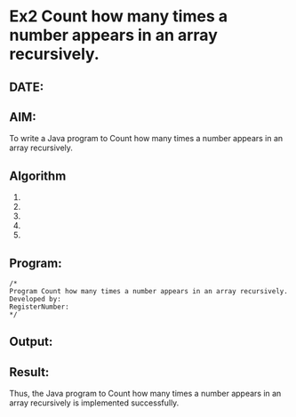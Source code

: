 # Ex2 Count how many times a number appears in an array recursively.
## DATE:
## AIM:
To write a Java program to Count how many times a number appears in an array recursively.

## Algorithm
1. 
2. 
3. 
4.  
5.   

## Program:
```
/*
Program Count how many times a number appears in an array recursively.
Developed by: 
RegisterNumber:  
*/
```

## Output:



## Result:
Thus, the Java program to Count how many times a number appears in an array recursively is implemented successfully.
